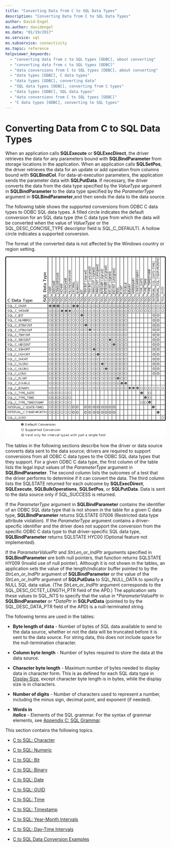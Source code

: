 ```yaml
---
title: "Converting Data from C to SQL Data Types"
description: "Converting Data from C to SQL Data Types"
author: David-Engel
ms.author: davidengel
ms.date: "01/19/2017"
ms.service: sql
ms.subservice: connectivity
ms.topic: reference
helpviewer_keywords:
  - "converting data from c to SQL types [ODBC], about converting"
  - "converting data from c to SQL types [ODBC]"
  - "data conversions from C to SQL types [ODBC], about converting"
  - "data types [ODBC], C data types"
  - "data types [ODBC], converting data"
  - "SQL data types [ODBC], converting from C types"
  - "data types [ODBC], SQL data types"
  - "data conversions from C to SQL types [ODBC]"
  - "C data types [ODBC], converting to SQL types"
---
```

# Converting Data from C to SQL Data Types
When an application calls **SQLExecute** or **SQLExecDirect**, the driver retrieves the data for any parameters bound with **SQLBindParameter** from storage locations in the application. When an application calls **SQLSetPos**, the driver retrieves the data for an update or add operation from columns bound with **SQLBindCol**. For data-at-execution parameters, the application sends the parameter data with **SQLPutData**. If necessary, the driver converts the data from the data type specified by the *ValueType* argument in **SQLBindParameter** to the data type specified by the *ParameterType* argument in **SQLBindParameter**,and then sends the data to the data source.  
  
 The following table shows the supported conversions from ODBC C data types to ODBC SQL data types. A filled circle indicates the default conversion for an SQL data type (the C data type from which the data will be converted when the value of *ValueType* or the SQL_DESC_CONCISE_TYPE descriptor field is SQL_C_DEFAULT). A hollow circle indicates a supported conversion.  
  
 The format of the converted data is not affected by the Windows country or region setting.  
  
 ![Supported conversions: ODBC C to SQL data types](../../../odbc/reference/appendixes/media/apd1b.gif "apd1b")  
  
 The tables in the following sections describe how the driver or data source converts data sent to the data source; drivers are required to support conversions from all ODBC C data types to the ODBC SQL data types that they support. For a given ODBC C data type, the first column of the table lists the legal input values of the *ParameterType* argument in **SQLBindParameter**. The second column lists the outcomes of a test that the driver performs to determine if it can convert the data. The third column lists the SQLSTATE returned for each outcome by **SQLExecDirect**, **SQLExecute**, **SQLBulkOperations**, **SQLSetPos**, or **SQLPutData**. Data is sent to the data source only if SQL_SUCCESS is returned.  
  
 If the *ParameterType* argument in **SQLBindParameter** contains the identifier of an ODBC SQL data type that is not shown in the table for a given C data type, **SQLBindParameter** returns SQLSTATE 07006 (Restricted data type attribute violation). If the *ParameterType* argument contains a driver-specific identifier and the driver does not support the conversion from the specific ODBC C data type to that driver-specific SQL data type, **SQLBindParameter** returns SQLSTATE HYC00 (Optional feature not implemented).  
  
 If the *ParameterValuePtr* and *StrLen_or_IndPtr* arguments specified in **SQLBindParameter** are both null pointers, that function returns SQLSTATE HY009 (Invalid use of null pointer). Although it is not shown in the tables, an application sets the value of the length/indicator buffer pointed to by the *StrLen_or_IndPtr* argument of **SQLBindParameter** or the value of the *StrLen_or_IndPtr* argument of **SQLPutData** to SQL_NULL_DATA to specify a NULL SQL data value. (The *StrLen_or_IndPtr* argument corresponds to the SQL_DESC_OCTET_LENGTH_PTR field of the APD.) The application sets these values to SQL_NTS to specify that the value in \**ParameterValuePtr* in **SQLBindParameter** or \**DataPtr* in **SQLPutData** (pointed to by the SQL_DESC_DATA_PTR field of the APD) is a null-terminated string.  
  
 The following terms are used in the tables:  
  
-   **Byte length of data** - Number of bytes of SQL data available to send to the data source, whether or not the data will be truncated before it is sent to the data source. For string data, this does not include space for the null-termination character.  
  
-   **Column byte length** - Number of bytes required to store the data at the data source.  
  
-   **Character byte length** - Maximum number of bytes needed to display data in character form. This is as defined for each SQL data type in [Display Size](../../../odbc/reference/appendixes/display-size.md), except character byte length is in bytes, while the display size is in characters.  
  
-   **Number of digits** - Number of characters used to represent a number, including the minus sign, decimal point, and exponent (if needed).  
  
-   **Words in**   
     ***italics***  - Elements of the SQL grammar. For the syntax of grammar elements, see [Appendix C: SQL Grammar](../../../odbc/reference/appendixes/appendix-c-sql-grammar.md).  
  
 This section contains the following topics.  
  
-   [C to SQL: Character](../../../odbc/reference/appendixes/c-to-sql-character.md)  
  
-   [C to SQL: Numeric](../../../odbc/reference/appendixes/c-to-sql-numeric.md)  
  
-   [C to SQL: Bit](../../../odbc/reference/appendixes/c-to-sql-bit.md)  
  
-   [C to SQL: Binary](../../../odbc/reference/appendixes/c-to-sql-binary.md)  
  
-   [C to SQL: Date](../../../odbc/reference/appendixes/c-to-sql-date.md)  
  
-   [C to SQL: GUID](../../../odbc/reference/appendixes/c-to-sql-guid.md)  
  
-   [C to SQL: Time](../../../odbc/reference/appendixes/c-to-sql-time.md)  
  
-   [C to SQL: Timestamp](../../../odbc/reference/appendixes/c-to-sql-timestamp.md)  
  
-   [C to SQL: Year-Month Intervals](../../../odbc/reference/appendixes/c-to-sql-year-month-intervals.md)  
  
-   [C to SQL: Day-Time Intervals](../../../odbc/reference/appendixes/c-to-sql-day-time-intervals.md)  
  
-   [C to SQL Data Conversion Examples](../../../odbc/reference/appendixes/c-to-sql-data-conversion-examples.md)
